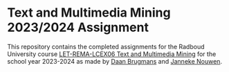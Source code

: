 # Text and Multimedia Mining 2023/2024 Assignment
This repository contains the completed assignments for the Radboud University course [LET-REMA-LCEX06 Text and Multimedia Mining](https://www.ru.nl/courseguides/socsci/courses-osiris/ai/let-rema-lcex06-text-multimedia-mining/) for the school year 2023-2024 as made by [Daan Brugmans](https://github.com/daanbrugmans) and [Janneke Nouwen](https://github.com/JannekeNouwen).